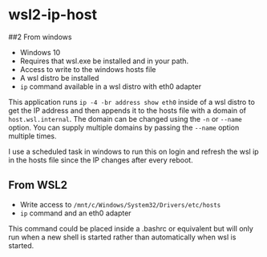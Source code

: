 # wsl2-ip-host

##2 From windows

* Windows 10
* Requires that wsl.exe be installed and in your path.
* Access to write to the windows hosts file
* A wsl distro be installed
* `ip` command available in a wsl distro with eth0 adapter

This application runs `ip -4 -br address show eth0` inside of a wsl distro to get the IP address and then appends it to the hosts file with a domain of `host.wsl.internal`.  The domain can be changed using the `-n` or `--name` option.  You can supply multiple domains by passing the `--name` option multiple times.

I use a scheduled task in windows to run this on login and refresh the wsl ip in the hosts file since the IP changes after every reboot.

## From WSL2

* Write access to `/mnt/c/Windows/System32/Drivers/etc/hosts`
* `ip` command and an eth0 adapter

This command could be placed inside a .bashrc or equivalent but will only run when a new shell is started rather than automatically when wsl is started.
